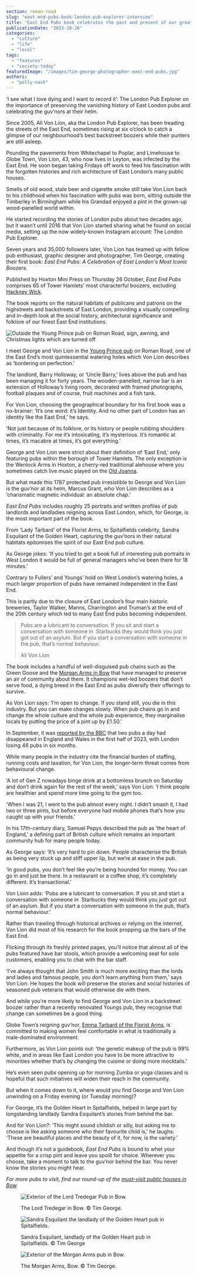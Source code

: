 ```yaml
---
section: roman-road
slug: "east-end-pubs-book-london-pub-explorer-interview"
title: "East End Pubs book celebrates the past and present of our greatest boozers"
publicationDate: "2023-10-26"
categories: 
  - "culture"
  - "life"
  - "local"
tags: 
  - "features"
  - "society-today"
featuredImage: "/images/tim-george-photographer-east-end-pubs.jpg"
authors: 
  - "polly-nash"
---
```


‘I see what I love dying and I want to record it’: The London Pub Explorer on the importance of preserving the vanishing history of East London pubs and celebrating the guv’nors at their helm. 

Since 2005, Ali Von Lion, aka the London Pub Explorer, has been treading the streets of the East End, sometimes rising at six o’clock to catch a glimpse of our neighbourhood’s best backstreet boozers while their punters are still asleep. 

Pounding the pavements from Whitechapel to Poplar, and Limehouse to Globe Town, Von Lion, 43, who now lives in Leyton, was infected by the East End. He soon began taking Fridays off work to feed his fascination with the forgotten histories and rich architecture of East London’s many public houses.   

Smells of old wood, stale beer and cigarette smoke still take Von Lion back to his childhood when his fascination with pubs was born, sitting outside the Timberley in Birmingham while his Grandad enjoyed a pint in the grown-up wood-panelled world within. 

He started recording the stories of London pubs about two decades ago, but it wasn’t until 2016 that Von Lion started sharing what he found on social media, setting up the now widely-known Instagram account: The London Pub Explorer. 

Seven years and 35,000 followers later, Von Lion has teamed up with fellow pub enthusiast, graphic designer and photographer, Tim George, creating their first book: _East End Pubs: A Celebration of East London's Most Iconic Boozers._

Published by Hoxton Mini Press on Thursday 26 October, _East End Pubs_ comprises 65 of Tower Hamlets’ most characterful boozers, excluding [Hackney Wick](https://romanroadlondon.com/hackney-wick-bars-restaurants-raves/). 

The book reports on the natural habitats of publicans and patrons on the highstreets and backstreets of East London, providing a visually compelling and in-depth look at the social history, architectural significance and folklore of our finest East End institutions. 

![Outside the Young Prince pub on Roman Road, sign, awning, and Christmas lights which are turned off](/images/Young-Prince-pub-1024x683.jpg)

I meet George and Von Lion in the [Young Prince pub](https://romanroadlondon.com/miles-kane-releases-troubled-son-music-video-young-prince-pub/) on Roman Road, one of the East End’s most quintessential watering holes which Von Lion describes as ‘bordering on perfection.’ 

The landlord, Barry Holloway, or ‘Uncle Barry,’ lives above the pub and has been managing it for forty years. The wooden-panelled, narrow bar is an extension of Holloway’s living room, decorated with framed photographs, football plaques and of course, fruit machines and a fish tank. 

For Von Lion, choosing the geographical boundary for his first book was a no-brainer: ‘It’s one word: it’s Identity. And no other part of London has an identity like the East End,’ he says. 

‘Not just because of its folklore, or its history or people rubbing shoulders with criminality. For me it’s intoxicating, it’s mysterious. It’s romantic at times, it’s macabre at times, it’s got everything.’

George and Von Lion were strict about their definition of ‘East End,’ only featuring pubs within the borough of Tower Hamlets. The only exception is the Wenlock Arms in Hoxton, a cherry-red traditional alehouse where you sometimes catch live music played on the [Old Joanna](https://romanroadlondon.com/cockney-rhyming-slang-history/).

But what made this 1787 protected pub irresistible to George and Von Lion is the guv’nor at its helm, Marcus Grant, who Von Lion describes as a ‘charismatic magnetic individual: an absolute chap.’

_East End Pubs_ includes roughly 25 portraits and written profiles of pub landlords and landladies reigning across East London, which, for George, is the most important part of the book.

From ‘Lady Tarbard’ of the Florist Arms, to Spitalfields celebrity, Sandra Esquilant of the Golden Heart, capturing the guv’nors in their natural habitats epitomises the spirit of our East End pub culture. 

As George jokes: ‘If you tried to get a book full of interesting pub portraits in West London it would be full of general managers who’ve been there for 18 minutes.’ 

Contrary to Fullers’ and Youngs’ hold on West London’s watering holes, a much larger proportion of pubs have remained independent in the East End. 

This is partly due to the closure of East London’s four main historic breweries, Taylor Walker, Manns, Charrington and Truman’s at the end of the 20th century which led to many East End pubs becoming independent. 

> Pubs are a lubricant to conversation. If you sit and start a conversation with someone in  Starbucks they would think you just got out of an asylum. But if you start a conversation with someone in the pub, that’s normal behaviour.
> 
> Ali Von Lion

The book includes a handful of well-disguised pub chains such as the Green Goose and the [Morgan Arms in Bow](https://romanroadlondon.com/welsh-street-names-mile-end-bow-charles-morgan/) that have managed to preserve an air of community about them. It champions wet-led boozers that don’t serve food, a dying breed in the East End as pubs diversify their offerings to survive. 

As Von Lion says: ‘I’m open to change. If you stand still, you die in this industry. But you can make changes slowly. When pub chains go in and change the whole culture and the whole pub experience, they marginalise locals by putting the price of a pint up by £1.50.’ 

In September, it was [reported by the BBC](https://www.bbc.co.uk/news/uk-66839984) that two pubs a day had disappeared in England and Wales in the first half of 2023, with London losing 46 pubs in six months. 

While many people in the industry cite the financial burden of staffing, running costs and taxation, for Von Lion, the longer-term threat comes from behavioural change. 

‘A lot of Gen Z nowadays binge drink at a bottomless brunch on Saturday and don’t drink again for the rest of the week,’ says Von Lion: ‘I think people are healthier and spend more time going to the gym too.

‘When I was 21, I went to the pub almost every night. I didn’t smash it, I had two or three pints, but before everyone had mobile phones that’s how you caught up with your friends.’ 

In his 17th-century diary, Samuel Pepys described the pub as ‘the heart of England,’ a defining part of British culture which remains an important community hub for many people today. 

As George says: ‘It’s very hard to pin down. People characterise the British as being very stuck up and stiff upper lip, but we’re at ease in the pub.

‘In good pubs, you don’t feel like you’re being hounded for money. You can go in and just be there. In a restaurant or a coffee shop, it’s completely different. It’s transactional.’

Von Lioin adds: ‘Pubs are a lubricant to conversation. If you sit and start a conversation with someone in  Starbucks they would think you just got out of an asylum. But if you start a conversation with someone in the pub, that’s normal behaviour.'

Rather than trawling through historical archives or relying on the internet, Von Lion did most of his research for the book propping up the bars of the East End.

Flicking through its freshly printed pages, you’ll notice that almost all of the pubs featured have bar stools, which provide a welcoming seat for solo customers, enabling you to chat with the bar staff. 

‘I’ve always thought that John Smith is much more exciting than the lords and ladies and famous people, you don’t learn anything from them,’ says Von Lion. He hopes the book will preserve the stories and social histories of seasoned pub veterans that would otherwise die with them. 

And while you’re more likely to find George and Von Lion in a backstreet boozer rather than a recently renovated Youngs pub, they recognise that change can sometimes be a good thing. 

Globe Town’s reigning guv’nor, [Emma Tarbard of the Florist Arms](https://romanroadlondon.com/emma-tarbard-florist-arms-pub-manager/), is committed to making women feel comfortable in what is traditionally a male-dominated environment. 

Furthermore, as Von Lion points out: ‘the genetic makeup of the pub is 99% white, and in areas like East London you have to be more attractive to minorities whether that’s by changing the cuisine or doing more mocktails.’ 

He’s even seen pubs opening up for morning Zumba or yoga classes and is hopeful that such initiatives will widen their reach in the community. 

But when it comes down to it, where would you find George and Von Lion unwinding on a Friday evening (or Tuesday morning)? 

For George, it’s the Golden Heart in Spitalfields, helped in large part by longstanding landlady Sandra Esquilant’s stories from behind the bar.  

And for Von Lion?: ‘This might sound childish or silly, but asking me to choose is like asking someone who their favourite child is,’ he laughs: ‘These are beautiful places and the beauty of it, for now, is the variety.’ 

And though it’s not a guidebook, _East End Pubs_ is bound to whet your appetite for a crisp pint and leave you spoilt for choice. Wherever you choose, take a moment to talk to the guv’nor behind the bar. You never know the stories you might hear. 

_For more pubs to visit, find our round-up of the_ [_must-visit public houses in Bow_](https://romanroadlondon.com/best-local-pubs/)_._ 

<figure>

![Exterior of the Lord Tredegar Pub in Bow.](/images/lord-tredegar-bow-exterior-1024x683.jpg)

<figcaption>

The Lord Tredegar in Bow. © Tim George.

</figcaption>

</figure>

<figure>

![Sandra Esquilant the landlady of the Golden Heart pub in Spitalfields.](/images/golden-heart-whitechapel-portrait-04-1024x683.jpg)

<figcaption>

Sandra Esquilant, landlady of the Golden Heart pub in Spitalfields. © Tim George

</figcaption>

</figure>

<figure>

![Exterior of the Morgan Arms pub in Bow.](/images/morgan-arms-bow-exterior-1024x683.jpg)

<figcaption>

The Morgan Arms, Bow. © Tim George.

</figcaption>

</figure>


